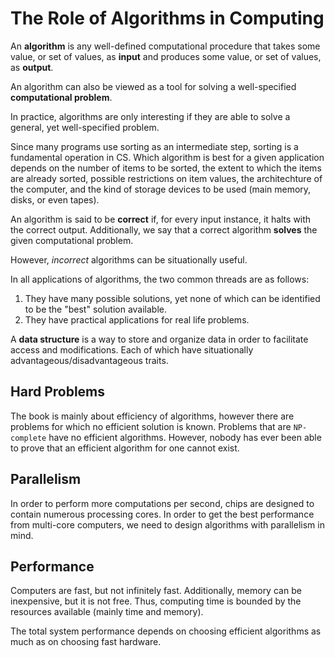 # The Role of Algorithms in Computing

An **algorithm** is any well-defined computational procedure that takes some value, or set of values, as **input** and produces some value, or set of values, as **output**.

An algorithm can also be viewed as a tool for solving a well-specified **computational problem**.

In practice, algorithms are only interesting if they are able to solve a general, yet well-specified problem.

Since many programs use sorting as an intermediate step, sorting is a fundamental operation in CS. Which algorithm is best for a given application depends on the number of items to be sorted, the extent to which the items are already sorted, possible restrictions on item values, the architechture of the computer, and the kind of storage devices to be used (main memory, disks, or even tapes).

An algorithm is said to be **correct** if, for every input instance, it halts with the correct output. Additionally, we say that a correct algorithm **solves** the given computational problem.

However, *incorrect* algorithms can be situationally useful.

In all applications of algorithms, the two common threads are as follows:

1. They have many possible solutions, yet none of which can be identified to be the "best" solution available.
2. They have practical applications for real life problems.

A **data structure** is a way to store and organize data in order to facilitate access and modifications. Each of which have situationally advantageous/disadvantageous traits.

## Hard Problems

The book is mainly about efficiency of algorithms, however there are problems for which no efficient solution is known. Problems that are `NP-complete` have no efficient algorithms. However, nobody has ever been able to prove that an efficient algorithm for one cannot exist.

## Parallelism

In order to perform more computations per second, chips are designed to contain numerous processing cores. In order to get the best performance from multi-core computers, we need to design algorithms with parallelism in mind.

## Performance

Computers are fast, but not infinitely fast. Additionally, memory can be inexpensive, but it is not free. Thus, computing time is bounded by the resources available (mainly time and memory).

The total system performance depends on choosing efficient algorithms as much as on choosing fast hardware.
